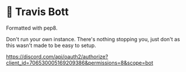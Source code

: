 # 💫 Travis Bott
Formatted with pep8.

Don't run your own instance. There's nothing stopping you, just don't as this wasn't made to be easy to setup.

<https://discord.com/api/oauth2/authorize?client_id=706530005169209386&permissions=8&scope=bot>
